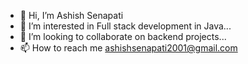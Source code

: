 - 👋 Hi, I’m Ashish Senapati
- 👀 I’m interested in Full stack development in Java...
- 💞️ I’m looking to collaborate on backend projects...
- 📫 How to reach me ashishsenapati2001@gmail.com

<!---
ash0202/ash0202 is a ✨ special ✨ repository because its `README.md` (this file) appears on your GitHub profile.
You can click the Preview link to take a look at your changes.
--->
